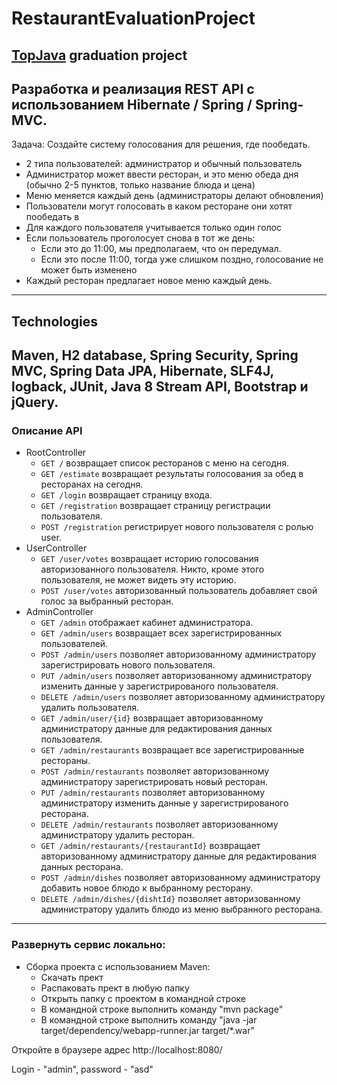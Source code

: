 # RestaurantEvaluationProject
## [TopJava](http://javawebinar.ru/topjava/) graduation project  
Разработка и реализация REST API с использованием Hibernate / Spring / Spring-MVC.
-----------------------------

Задача:
Создайте систему голосования для решения, где пообедать.
* 2 типа пользователей: администратор и обычный пользователь
* Администратор может ввести ресторан, и это меню обеда дня (обычно 2-5 пунктов, только название блюда и цена)
* Меню меняется каждый день (администраторы делают обновления)
* Пользователи могут голосовать в каком ресторане они хотят пообедать в
* Для каждого пользователя учитывается только один голос
* Если пользователь проголосует снова в тот же день:
    - Если это до 11:00, мы предполагаем, что он передумал.
    - Если это после 11:00, тогда уже слишком поздно, голосование не может быть изменено
* Каждый ресторан предлагает новое меню каждый день.
-----------------------------
## Technologies
Maven, H2 database, Spring Security, Spring MVC, Spring Data JPA, Hibernate, SLF4J, logback, JUnit, Java 8 Stream API, Bootstrap и jQuery.
-----------------------------
### Описание API

 + RootController
    * `GET /` возвращает список ресторанов с меню на сегодня.
    * `GET /estimate` возвращает результаты голосования за обед в ресторанах на сегодня.
    * `GET /login` возвращает страницу входа.
    * `GET /registration` возвращает страницу регистрации пользователя.
    * `POST /registration` регистрирует нового пользователя с ролью user.
 + UserController
    * `GET /user/votes` возвращает историю голосования авторизованного пользователя. Никто, кроме этого пользователя, не может видеть эту историю.
    * `POST /user/votes` авторизованный пользователь добавляет свой голос за выбранный ресторан.
 + AdminController
    * `GET /admin` отображает кабинет администратора.
    * `GET /admin/users` возвращает всех зарегистрированных пользователей.
    * `POST /admin/users` позволяет авторизованному администратору зарегистрировать нового пользователя.
    * `PUT /admin/users` позволяет авторизованному администратору изменить данные у зарегистрированого пользователя.
    * `DELETE /admin/users` позволяет авторизованному администратору удалить пользователя.
    * `GET /admin/user/{id}` возвращает авторизованному администратору данные для редактирования данных пользователя.
    * `GET /admin/restaurants` возвращает все зарегистрированные рестораны.
    * `POST /admin/restaurants` позволяет авторизованному администратору зарегистрировать новый ресторан.
    * `PUT /admin/restaurants` позволяет авторизованному администратору изменить данные у зарегистрированого ресторана.
    * `DELETE /admin/restaurants` позволяет авторизованному администратору удалить ресторан.
    * `GET /admin/restaurants/{restaurantId}` возвращает авторизованному администратору данные для редактирования данных ресторана.
    * `POST /admin/dishes` позволяет авторизованному администратору добавить новое блюдо к выбранному ресторану.
    * `DELETE /admin/dishes/{dishtId}` позволяет авторизованному администратору удалить блюдо из меню выбранного ресторана.
-----------------------------
### Развернуть сервис локально:
+ Сборка проекта с использованием Maven:
  * Скачать прект
  * Распаковать прект в любую папку
  * Открыть папку с проектом в командной строке
  * В командной строке выполнить команду "mvn package"
  * В командной строке выполнить команду "java -jar target/dependency/webapp-runner.jar target/*.war"

Откройте в браузере адрес http://localhost:8080/

Login - "admin", password - "asd"